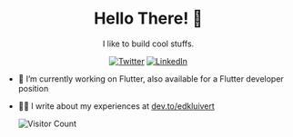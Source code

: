 <h1 align="center">Hello There! 👋</h1>

<p align="center">
I like to build cool stuffs.
</p>

<p align="center">
<a href="https://twitter.com/edkluivert"><img alt="Twitter" src="https://img.shields.io/badge/-edkluivert-00acee?style=flat-square&logo=twitter&logoColor=white&link=https://twitter.com/edkluivert"/></a>
<a href="https://www.linkedin.com/in/kluivert-edegware-913882172/"><img alt="LinkedIn" src="https://img.shields.io/badge/-edkluivert-0e76a8?style=flat-square&logo=Linkedin&logoColor=white&link=https://www.linkedin.com/in/kluivert-edegware-913882172/"/></a>
</p>

- 🚀 I’m currently working on Flutter, also available for a Flutter developer position
- ✍🏻 I write about my experiences at <a href="https://dev.to/edkluivert" target="_blank">dev.to/edkluivert</a>


     ![Visitor Count](https://profile-counter.glitch.me/{Tristankluivert}/count.svg)
